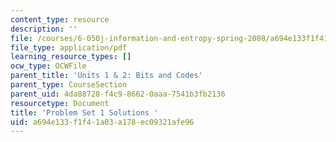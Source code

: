 ```yaml
---
content_type: resource
description: ''
file: /courses/6-050j-information-and-entropy-spring-2008/a694e133f1f41a03a178ec09321afe96_MIT6_050JS08_ps_01_sol.pdf
file_type: application/pdf
learning_resource_types: []
ocw_type: OCWFile
parent_title: 'Units 1 & 2: Bits and Codes'
parent_type: CourseSection
parent_uid: 4da88728-f4c9-8662-0aaa-7541b3fb2136
resourcetype: Document
title: 'Problem Set 1 Solutions '
uid: a694e133-f1f4-1a03-a178-ec09321afe96
---
```

